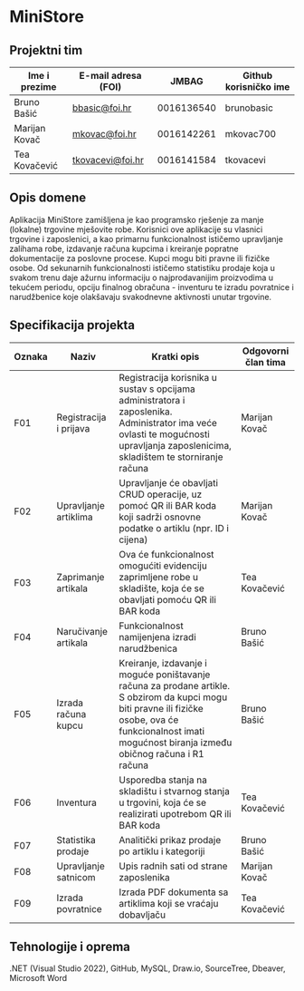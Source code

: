 
# MiniStore


## Projektni tim

Ime i prezime | E-mail adresa (FOI) | JMBAG | Github korisničko ime
------------  | ------------------- | ----- | ---------------------
Bruno Bašić| bbasic@foi.hr | 0016136540 | brunobasic
Marijan Kovač | mkovac@foi.hr | 0016142261 | mkovac700
Tea Kovačević | tkovacevi@foi.hr | 0016141584 | tkovacevi

## Opis domene
Aplikacija MiniStore zamišljena je kao programsko rješenje za manje (lokalne) trgovine mješovite robe. Korisnici ove aplikacije su vlasnici trgovine i zaposlenici, a kao primarnu funkcionalnost ističemo upravljanje zalihama robe, izdavanje računa kupcima i kreiranje popratne dokumentacije za poslovne procese. Kupci mogu biti pravne ili fizičke osobe. Od sekunarnih funkcionalnosti ističemo statistiku prodaje koja u svakom trenu daje ažurnu informaciju o najprodavanijim proizvodima u tekućem periodu, opciju finalnog obračuna - inventuru te izradu povratnice i narudžbenice koje olakšavaju svakodnevne aktivnosti unutar trgovine.
## Specifikacija projekta


Oznaka | Naziv | Kratki opis | Odgovorni član tima
------ | ----- | ----------- | -------------------
F01 | Registracija i prijava | Registracija korisnika u sustav s opcijama administratora i zaposlenika. Administrator ima veće ovlasti te mogućnosti upravljanja zaposlenicima, skladištem te storniranje računa | Marijan Kovač
F02 | Upravljanje artiklima| Upravljanje će obavljati CRUD operacije, uz pomoć QR ili BAR koda koji sadrži osnovne podatke o artiklu (npr. ID i cijena)  | Marijan Kovač
F03 | Zaprimanje artikala | Ova će funkcionalnost omogućiti evidenciju zaprimljene robe u skladište, koja će se obavljati pomoću QR ili BAR koda| Tea Kovačević
F04 | Naručivanje artikala | Funkcionalnost namijenjena izradi narudžbenica | Bruno Bašić
F05 | Izrada računa kupcu | Kreiranje, izdavanje i moguće poništavanje računa za prodane artikle. S obzirom da kupci mogu biti pravne ili fizičke osobe, ova će funkcionalnost imati mogućnost biranja između običnog računa i R1 računa | Bruno Bašić
F06 | Inventura | Usporedba stanja na skladištu i stvarnog stanja u trgovini, koja će se realizirati upotrebom QR ili BAR koda | Tea Kovačević
F07 | Statistika prodaje | Analitički prikaz prodaje po artiklu i kategoriji | Bruno Bašić
F08 | Upravljanje satnicom | Upis radnih sati od strane zaposlenika  | Marijan Kovač
F09 | Izrada povratnice | Izrada PDF dokumenta sa artiklima koji se vraćaju dobavljaču  | Tea Kovačević

## Tehnologije i oprema
.NET (Visual Studio 2022), GitHub, MySQL, Draw.io, SourceTree, Dbeaver, Microsoft Word

